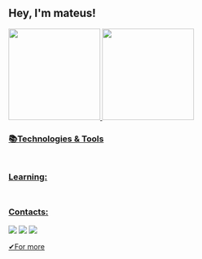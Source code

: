 ## Hey, I'm mateus!

 
 
<div>
<a href="https://github.com/mateusribeiros">
<img height="180em" src="https://github-readme-stats.vercel.app/api/top-langs/?username=mateusribeiros&layout=compact&langs_count=7&theme=dracula"/>
<img height="180em" src="https://github-readme-stats.vercel.app/api?username=mateusribeiros&show_icons=true&theme=dracula&include_all_commits=true&count_private=true"/>
</div>

 
### &#x1F4DA;Technologies & Tools
<img src="https://cdn.jsdelivr.net/gh/devicons/devicon/icons/python/python-original-wordmark.svg" width="10" height="10"/><img src="https://cdn.jsdelivr.net/gh/devicons/devicon/icons/c/c-original.svg" width="10" height="10"/><img src="https://cdn.jsdelivr.net/gh/devicons/devicon/icons/html5/html5-original-wordmark.svg" width="10" height="10"/><img src="https://cdn.jsdelivr.net/gh/devicons/devicon/icons/javascript/javascript-original.svg" width="10" height="10"/><img src="https://cdn.jsdelivr.net/gh/devicons/devicon/icons/react/react-original-wordmark.svg" width="10" height="10"/><img src="https://cdn.jsdelivr.net/gh/devicons/devicon/icons/windows8/windows8-original.svg" width="10" height="10"/><img src="https://cdn.jsdelivr.net/gh/devicons/devicon/icons/css3/css3-original-wordmark.svg" width="10" height="10"/>
                  
### Learning:
<img src="https://cdn.jsdelivr.net/gh/devicons/devicon/icons/terraform/terraform-original-wordmark.svg" width="10" height="10"/><img src="https://cdn.jsdelivr.net/gh/devicons/devicon/icons/docker/docker-original-wordmark.svg" width="10" height="10"/><img src="https://cdn.jsdelivr.net/gh/devicons/devicon/icons/kubernetes/kubernetes-plain-wordmark.svg" width="10" height="10"/><img src="https://cdn.jsdelivr.net/gh/devicons/devicon/icons/linux/linux-original.svg" width="10" height="10"/><img src="https://cdn.jsdelivr.net/gh/devicons/devicon/icons/amazonwebservices/amazonwebservices-original-wordmark.svg" width="10" height="10" />
          
          
### Contacts:

<div>
<a href = "mailto:mateuseduardosilvar@gmail.com?subject=Hey, Mateus!"><img src="https://img.shields.io/badge/Gmail-D14836?style=for-the-badge&logo=gmail&logoColor=white" target="_blank"></a>
 <a href="https://discord.com/channels/mateusribeiros"/><img src="https://img.shields.io/badge/Discord-7289DA?style=for-the-badge&logo=discord&logoColor=white" target="_blank"></a>
<a href="ttps://www.linkedin.com/in/mateusribeiros/" target="_blank"><img src="https://img.shields.io/badge/-LinkedIn-%230077B5?style=for-the-badge&logo=linkedin&logoColor=white" target="_blank"></a>   
</div>


<a href = "https://github.com/mateusribeiros/aboutMe" target = "_blank"> &#x2714;For more</a>
